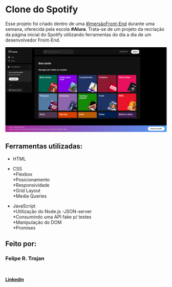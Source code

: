 # Clone do Spotify

Esse projeto foi criado dentro de uma [#ImersãoFront-End](https://www.alura.com.br/imersao-front-end) durante uma semana, oferecida pela escola **#Alura**. Trata-se de um projeto da recriação da página inicial do Spotify utilizando ferramentas do dia a dia de um desenvolvedor Front-End.

<img src="/src/assets/icons/capa.png">

## Ferramentas utilizadas:

- HTML

- CSS<br>
  *Flexbox<br>
  *Posicionamento<br>
  *Responsividade<br>
  *Grid Layout<br>
  *Media Queries<br>

- JavaScript<br>
  *Utilização do Node.js -JSON-server<br>
  *Consumindo uma API fake p/ testes<br>
  *Manipulação do DOM<br>
  *Promises<br>

## Feito por:

### Felipe R. Trojan

<br>

<a href="https://www.linkedin.com/in/felipe-trojan-software-engineer" target="_blank"><b>Linkedin</b></a>
